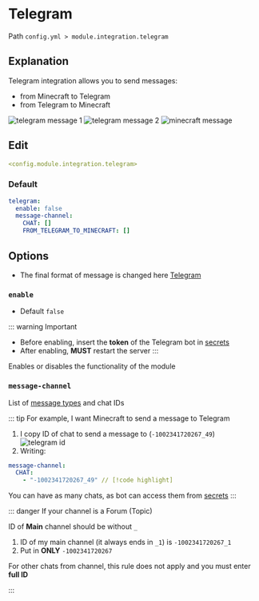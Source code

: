 # Telegram
Path `config.yml > module.integration.telegram`

## Explanation
Telegram integration allows you to send messages:
- from Minecraft to Telegram
- from Telegram to Minecraft

![telegram message 1](/telegrammessage1.png)
![telegram message 2](/telegrammessage2.png)
![minecraft message](/telegramminecraftmessage.png)


## Edit
```yaml
<config.module.integration.telegram>
```

### Default
```yaml
telegram:
  enable: false
  message-channel:
    CHAT: []
    FROM_TELEGRAM_TO_MINECRAFT: []
```

## Options

- The final format of message is changed here [Telegram](/en/messages/en_us/module/integration/telegram/)

### `enable`
- Default `false`

::: warning Important
- Before enabling, insert the **token** of the Telegram bot in [secrets](/en/secrets/telegram/)
- After enabling, **MUST** restart the server
:::

Enables or disables the functionality of the module

### `message-channel`

List of [message types](#message-types) and chat IDs

::: tip For example, I want Minecraft to send a message to Telegram
1. I copy ID of chat to send a message to (`-1002341720267_49`)
![telegram id](/telegramid.png)
2. Writing:
```yaml
message-channel:
  CHAT:
    - "-1002341720267_49" // [!code highlight]
```

You can have as many chats, as bot can access them from [secrets](/en/secrets/telegram/)
:::

::: danger If your channel is a Forum (Topic)

ID of **Main** channel should be without `_`

1. ID of my main channel (it always ends in `_1`) is `-1002341720267_1`
2. Put in **ONLY** `-1002341720267`

For other chats from channel, this rule does not apply and you must enter **full ID**

:::

<!--@include: @/en/parts/messagetag.md-->

